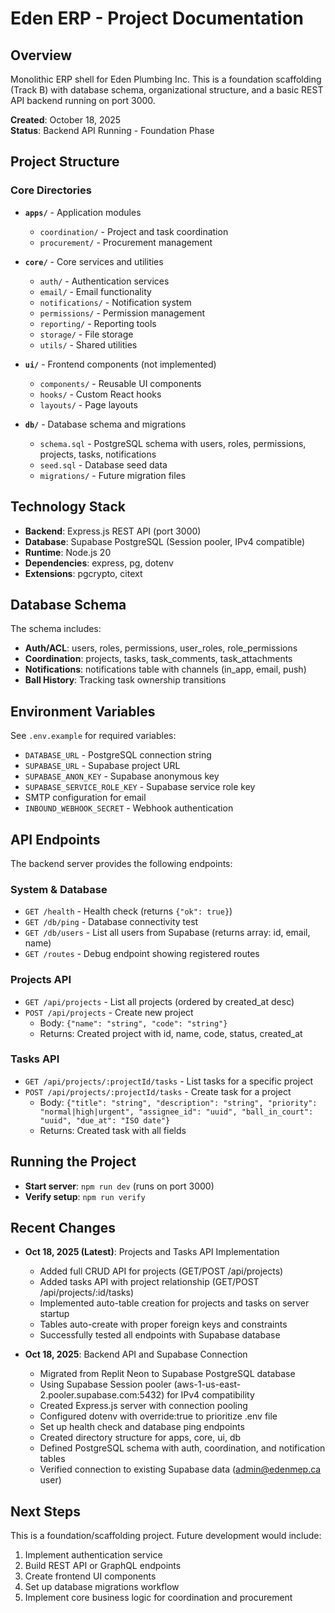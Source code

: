 # Eden ERP - Project Documentation

## Overview
Monolithic ERP shell for Eden Plumbing Inc. This is a foundation scaffolding (Track B) with database schema, organizational structure, and a basic REST API backend running on port 3000.

**Created**: October 18, 2025  
**Status**: Backend API Running - Foundation Phase

## Project Structure

### Core Directories
- **`apps/`** - Application modules
  - `coordination/` - Project and task coordination
  - `procurement/` - Procurement management
  
- **`core/`** - Core services and utilities
  - `auth/` - Authentication services
  - `email/` - Email functionality
  - `notifications/` - Notification system
  - `permissions/` - Permission management
  - `reporting/` - Reporting tools
  - `storage/` - File storage
  - `utils/` - Shared utilities

- **`ui/`** - Frontend components (not implemented)
  - `components/` - Reusable UI components
  - `hooks/` - Custom React hooks
  - `layouts/` - Page layouts

- **`db/`** - Database schema and migrations
  - `schema.sql` - PostgreSQL schema with users, roles, permissions, projects, tasks, notifications
  - `seed.sql` - Database seed data
  - `migrations/` - Future migration files

## Technology Stack
- **Backend**: Express.js REST API (port 3000)
- **Database**: Supabase PostgreSQL (Session pooler, IPv4 compatible)
- **Runtime**: Node.js 20
- **Dependencies**: express, pg, dotenv
- **Extensions**: pgcrypto, citext

## Database Schema
The schema includes:
- **Auth/ACL**: users, roles, permissions, user_roles, role_permissions
- **Coordination**: projects, tasks, task_comments, task_attachments
- **Notifications**: notifications table with channels (in_app, email, push)
- **Ball History**: Tracking task ownership transitions

## Environment Variables
See `.env.example` for required variables:
- `DATABASE_URL` - PostgreSQL connection string
- `SUPABASE_URL` - Supabase project URL
- `SUPABASE_ANON_KEY` - Supabase anonymous key
- `SUPABASE_SERVICE_ROLE_KEY` - Supabase service role key
- SMTP configuration for email
- `INBOUND_WEBHOOK_SECRET` - Webhook authentication

## API Endpoints
The backend server provides the following endpoints:

### System & Database
- `GET /health` - Health check (returns `{"ok": true}`)
- `GET /db/ping` - Database connectivity test
- `GET /db/users` - List all users from Supabase (returns array: id, email, name)
- `GET /routes` - Debug endpoint showing registered routes

### Projects API
- `GET /api/projects` - List all projects (ordered by created_at desc)
- `POST /api/projects` - Create new project
  - Body: `{"name": "string", "code": "string"}`
  - Returns: Created project with id, name, code, status, created_at

### Tasks API
- `GET /api/projects/:projectId/tasks` - List tasks for a specific project
- `POST /api/projects/:projectId/tasks` - Create task for a project
  - Body: `{"title": "string", "description": "string", "priority": "normal|high|urgent", "assignee_id": "uuid", "ball_in_court": "uuid", "due_at": "ISO date"}`
  - Returns: Created task with all fields

## Running the Project
- **Start server**: `npm run dev` (runs on port 3000)
- **Verify setup**: `npm run verify`

## Recent Changes
- **Oct 18, 2025 (Latest)**: Projects and Tasks API Implementation
  - Added full CRUD API for projects (GET/POST /api/projects)
  - Added tasks API with project relationship (GET/POST /api/projects/:id/tasks)
  - Implemented auto-table creation for projects and tasks on server startup
  - Tables auto-create with proper foreign keys and constraints
  - Successfully tested all endpoints with Supabase database
  
- **Oct 18, 2025**: Backend API and Supabase Connection
  - Migrated from Replit Neon to Supabase PostgreSQL database
  - Using Supabase Session pooler (aws-1-us-east-2.pooler.supabase.com:5432) for IPv4 compatibility
  - Created Express.js server with connection pooling
  - Configured dotenv with override:true to prioritize .env file
  - Set up health check and database ping endpoints
  - Created directory structure for apps, core, ui, db
  - Defined PostgreSQL schema with auth, coordination, and notification tables
  - Verified connection to existing Supabase data (admin@edenmep.ca user)

## Next Steps
This is a foundation/scaffolding project. Future development would include:
1. Implement authentication service
2. Build REST API or GraphQL endpoints
3. Create frontend UI components
4. Set up database migrations workflow
5. Implement core business logic for coordination and procurement
